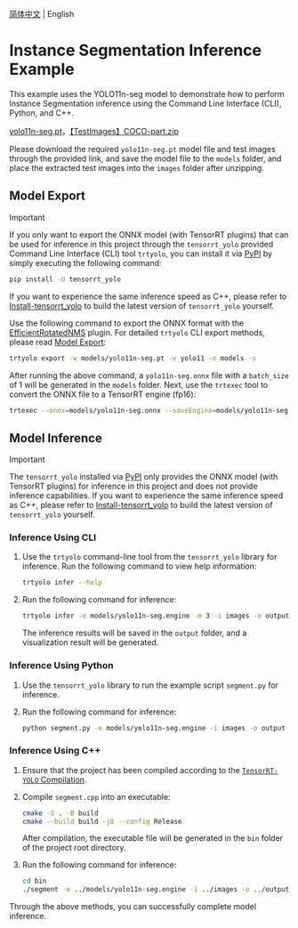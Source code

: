 [简体中文](README.md) | English

# Instance Segmentation Inference Example

This example uses the YOLO11n-seg model to demonstrate how to perform Instance Segmentation inference using the Command Line Interface (CLI), Python, and C++.

[yolo11n-seg.pt](https://github.com/ultralytics/assets/releases/download/v8.3.0/yolo11n-seg.pt)，[【TestImages】COCO-part.zip](https://www.ilanzou.com/s/N5Oyq8hZ)

Please download the required `yolo11n-seg.pt` model file and test images through the provided link, and save the model file to the `models` folder, and place the extracted test images into the `images` folder after unzipping.

## Model Export

> [!IMPORTANT]
>
> If you only want to export the ONNX model (with TensorRT plugins) that can be used for inference in this project through the `tensorrt_yolo` provided Command Line Interface (CLI) tool `trtyolo`, you can install it via [PyPI](https://pypi.org/project/tensorrt-yolo) by simply executing the following command:
>
> ```bash
> pip install -U tensorrt_yolo
> ```
>
> If you want to experience the same inference speed as C++, please refer to [Install-tensorrt_yolo](../../docs/en/build_and_install.md#install-tensorrt_yolo) to build the latest version of `tensorrt_yolo` yourself.

Use the following command to export the ONNX format with the [EfficientRotatedNMS](../../plugin/efficientRotatedNMSPlugin/) plugin. For detailed `trtyolo` CLI export methods, please read [Model Export](../../docs/en/model_export.md):

```bash
trtyolo export -w models/yolo11n-seg.pt -v yolo11 -o models -s
```

After running the above command, a `yolo11n-seg.onnx` file with a `batch_size` of 1 will be generated in the `models` folder. Next, use the `trtexec` tool to convert the ONNX file to a TensorRT engine (fp16):

```bash
trtexec --onnx=models/yolo11n-seg.onnx --saveEngine=models/yolo11n-seg.engine --fp16 --staticPlugins=/your/tensorrt-yolo/install/dir/lib/libcustom_plugins.so --setPluginsToSerialize=/your/tensorrt-yolo/install/dir/lib/libcustom_plugins.so
```

## Model Inference

> [!IMPORTANT]
>
> The `tensorrt_yolo` installed via [PyPI](https://pypi.org/project/tensorrt-yolo) only provides the ONNX model (with TensorRT plugins) for inference in this project and does not provide inference capabilities.
> If you want to experience the same inference speed as C++, please refer to [Install-tensorrt_yolo](../../docs/en/build_and_install.md#install-tensorrt_yolo) to build the latest version of `tensorrt_yolo` yourself.

### Inference Using CLI

1. Use the `trtyolo` command-line tool from the `tensorrt_yolo` library for inference. Run the following command to view help information:

    ```bash
    trtyolo infer --help
    ```

2. Run the following command for inference:

    ```bash
    trtyolo infer -e models/yolo11n-seg.engine -m 3 -i images -o output -l labels.txt
    ```

    The inference results will be saved in the `output` folder, and a visualization result will be generated.

### Inference Using Python

1. Use the `tensorrt_yolo` library to run the example script `segment.py` for inference.
2. Run the following command for inference:

    ```bash
    python segment.py -e models/yolo11n-seg.engine -i images -o output -l labels.txt
    ```

### Inference Using C++

1. Ensure that the project has been compiled according to the [`TensorRT-YOLO` Compilation](../../docs/en/build_and_install.md#tensorrt-yolo-compile).
2. Compile `segment.cpp` into an executable:

    ```bash
    cmake -S . -B build
    cmake --build build -j8 --config Release
    ```

    After compilation, the executable file will be generated in the `bin` folder of the project root directory.

3. Run the following command for inference:

    ```bash
    cd bin
    ./segment -e ../models/yolo11n-seg.engine -i ../images -o ../output -l ../labels.txt
    ```

Through the above methods, you can successfully complete model inference.
